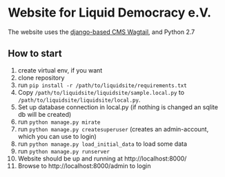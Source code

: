 # Website for Liquid Democracy e.V.

The website uses the [django-based CMS Wagtail](https://wagtail.io/), and Python 2.7

## How to start

1. create virtual env, if you want
2. clone repository
3. run `pip install -r /path/to/liquidsite/requirements.txt`
4. Copy `/path/to/liquidsite/liquidsite/sample.local.py` to `/path/to/liquidsite/liquidsite/local.py`.
5. Set up database connection in local.py (if nothing is changed an sqlite db will be created)
6. run `python manage.py mirate`
7. run `python manage.py createsuperuser` (creates an admin-account, which you can use to login)
8. run `python manage.py load_initial_data` to load some data
9. run `python manage.py runserver` 
10. Website should be up and running at http://localhost:8000/
11. Browse to  http://localhost:8000/admin to login

